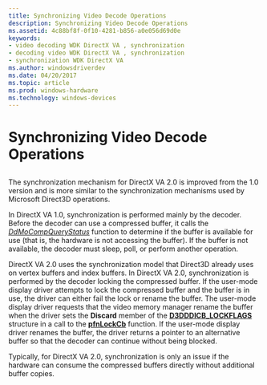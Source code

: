 ```yaml
---
title: Synchronizing Video Decode Operations
description: Synchronizing Video Decode Operations
ms.assetid: 4c88bf8f-0f10-4281-b856-a0e056d69d0e
keywords:
- video decoding WDK DirectX VA , synchronization
- decoding video WDK DirectX VA , synchronization
- synchronization WDK DirectX VA
ms.author: windowsdriverdev
ms.date: 04/20/2017
ms.topic: article
ms.prod: windows-hardware
ms.technology: windows-devices
---
```


# Synchronizing Video Decode Operations


## <span id="ddk_synchronizing_video_decode_operations_gg"></span><span id="DDK_SYNCHRONIZING_VIDEO_DECODE_OPERATIONS_GG"></span>


The synchronization mechanism for DirectX VA 2.0 is improved from the 1.0 version and is more similar to the synchronization mechanisms used by Microsoft Direct3D operations.

In DirectX VA 1.0, synchronization is performed mainly by the decoder. Before the decoder can use a compressed buffer, it calls the [*DdMoCompQueryStatus*](https://msdn.microsoft.com/library/windows/hardware/ff550243) function to determine if the buffer is available for use (that is, the hardware is not accessing the buffer). If the buffer is not available, the decoder must sleep, poll, or perform another operation.

DirectX VA 2.0 uses the synchronization model that Direct3D already uses on vertex buffers and index buffers. In DirectX VA 2.0, synchronization is performed by the decoder locking the compressed buffer. If the user-mode display driver attempts to lock the compressed buffer and the buffer is in use, the driver can either fail the lock or rename the buffer. The user-mode display driver requests that the video memory manager rename the buffer when the driver sets the **Discard** member of the [**D3DDDICB\_LOCKFLAGS**](https://msdn.microsoft.com/library/windows/hardware/ff544214) structure in a call to the [**pfnLockCb**](https://msdn.microsoft.com/library/windows/hardware/ff568914) function. If the user-mode display driver renames the buffer, the driver returns a pointer to an alternative buffer so that the decoder can continue without being blocked.

Typically, for DirectX VA 2.0, synchronization is only an issue if the hardware can consume the compressed buffers directly without additional buffer copies.

 

 





